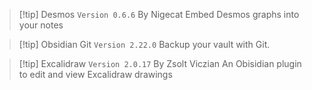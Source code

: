 >[!tip] Desmos
`Version 0.6.6`
By Nigecat
Embed Desmos graphs into your notes

>[!tip] Obsidian Git
`Version 2.22.0`
Backup your vault with Git.

>[!tip] Excalidraw
>`Version 2.0.17`
>By Zsolt Viczian
>An Obisidian plugin to edit and view Excalidraw drawings